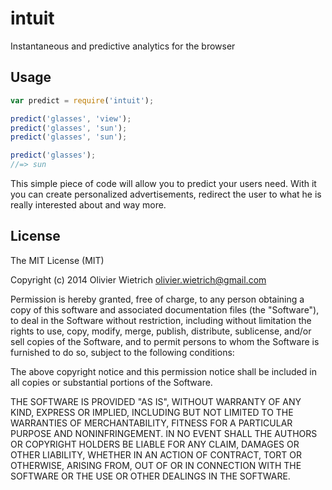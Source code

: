 # intuit

Instantaneous and predictive analytics for the browser

## Usage

```js
var predict = require('intuit');

predict('glasses', 'view');
predict('glasses', 'sun');
predict('glasses', 'sun');

predict('glasses');
//=> sun
```

This simple piece of code will allow you to predict your users need. With it you can create personalized advertisements, redirect the user to what he is really interested about and way more.


## License

The MIT License (MIT)

Copyright (c) 2014 Olivier Wietrich <olivier.wietrich@gmail.com>

Permission is hereby granted, free of charge, to any person obtaining a copy of this software and associated documentation files (the "Software"), to deal in the Software without restriction, including without limitation the rights to use, copy, modify, merge, publish, distribute, sublicense, and/or sell copies of the Software, and to permit persons to whom the Software is furnished to do so, subject to the following conditions:

The above copyright notice and this permission notice shall be included in all copies or substantial portions of the Software.

THE SOFTWARE IS PROVIDED "AS IS", WITHOUT WARRANTY OF ANY KIND, EXPRESS OR IMPLIED, INCLUDING BUT NOT LIMITED TO THE WARRANTIES OF MERCHANTABILITY, FITNESS FOR A PARTICULAR PURPOSE AND NONINFRINGEMENT. IN NO EVENT SHALL THE AUTHORS OR COPYRIGHT HOLDERS BE LIABLE FOR ANY CLAIM, DAMAGES OR OTHER LIABILITY, WHETHER IN AN ACTION OF CONTRACT, TORT OR OTHERWISE, ARISING FROM, OUT OF OR IN CONNECTION WITH THE SOFTWARE OR THE USE OR OTHER DEALINGS IN THE SOFTWARE.
